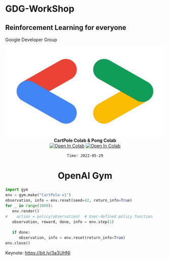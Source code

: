 GDG-WorkShop
===

## Reinforcement Learning for everyone

Google Developer Group

<div align="center">
<img src="src/maxresdefault.jpg" alt="Google Developer Group Logo">
    <div>
        <b>CartPole Colab & Pong Colab</b> <br>
        <a href="https://colab.research.google.com/drive/1maextJ58wXnGAiaxm9T-LosJtWGYCxyQ#scrollTo=bKufNyRWshvR"><img src="https://colab.research.google.com/assets/colab-badge.svg" alt="Open In Colab"></a> 
        <a href="https://colab.research.google.com/github/EXJUSTICE/Pong_OpenAI_Keras/blob/master/Pong_Colab.ipynb#scrollTo=MLPFOog_w_A-"><img src="https://colab.research.google.com/assets/colab-badge.svg" alt="Open In Colab"></a>
</div>

```
Time: 2022-05-29
```

# OpenAI Gym

</div>


```python
import gym
env = gym.make("CartPole-v1")
observation, info = env.reset(seed=42, return_info=True)
for _ in range(1000):
   env.render()
#    action = policy(observation)  # User-defined policy function
   observation, reward, done, info = env.step(1)

   if done:
      observation, info = env.reset(return_info=True)
env.close()
```


Keynote: https://bit.ly/3a3UHNI

